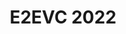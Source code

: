 ---
title:  "E2EVC 2022"
location: "Berlin, Germany"
image: assets/images/events/2022-06-10-e2evc.png
eventdate: 2022-06-10
site: 'http://www.e2evc.com/home/'
---